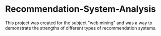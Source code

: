 # Recommendation-System-Analysis
This project was created for the subject "web mining" and was a way to demonstrate the strengths of different types of recommendation systems.
